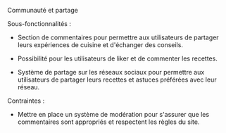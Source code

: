 Communauté et partage

Sous-fonctionnalités :

- Section de commentaires pour permettre aux utilisateurs de partager leurs expériences de cuisine et d'échanger des conseils.

- Possibilité pour les utilisateurs de liker et de commenter les recettes.

- Système de partage sur les réseaux sociaux pour permettre aux utilisateurs de partager leurs recettes et astuces préférées avec leur réseau.



Contraintes :


- Mettre en place un système de modération pour s'assurer que les commentaires sont appropriés et respectent les règles du site.